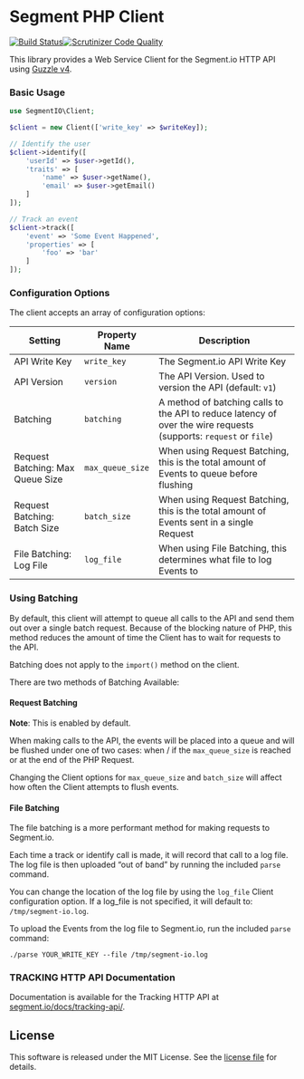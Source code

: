 Segment PHP Client
===================

[![Build Status](https://travis-ci.org/uecode/segment-io-php.svg?branch=master)](https://travis-ci.org/uecode/segment-io-php)[![Scrutinizer Code Quality](https://scrutinizer-ci.com/g/uecode/segment-io-php/badges/quality-score.png?b=master)](https://scrutinizer-ci.com/g/uecode/segment-io-php/?branch=master)

This library provides a Web Service Client for the Segment.io HTTP API
using [Guzzle v4](http://guzzlephp.org).

### Basic Usage
```php
use SegmentIO\Client;

$client = new Client(['write_key' => $writeKey]);

// Identify the user
$client->identify([
    'userId' => $user->getId(),
    'traits' => [
        'name' => $user->getName(),
        'email' => $user->getEmail()
    ]
]);

// Track an event
$client->track([
    'event' => 'Some Event Happened',
    'properties' => [
        'foo' => 'bar'
    ]
]);
```

### Configuration Options
The client accepts an array of configuration options:

Setting | Property Name | Description
--- | --- | ---
API Write Key | `write_key` | The Segment.io API Write Key
API Version | `version` | The API Version. Used to version the API (default: `v1`)
Batching | `batching` | A method of batching calls to the API to reduce latency of over the wire requests (supports: `request` or `file`)
Request Batching: Max Queue Size | `max_queue_size` | When using Request Batching, this is the total amount of Events to queue before flushing
Request Batching: Batch Size | `batch_size` | When using Request Batching, this is the total amount of Events sent in a single Request
File Batching: Log File | `log_file` | When using File Batching, this determines what file to log Events to

### Using Batching
By default, this client will attempt to queue all calls to the API and send them
out over a single batch request. Because of the blocking nature of PHP, this
method reduces the amount of time the Client has to wait for requests to the API.

Batching does not apply to the `import()` method on the client.

There are two methods of Batching Available:

#### Request Batching
**Note**: This is enabled by default.

When making calls to the API, the events will be placed into a queue and will be
flushed under one of two cases: when / if the `max_queue_size` is reached or at
the end of the PHP Request.

Changing the Client options for `max_queue_size` and `batch_size` will affect
how often the Client attempts to flush events.

#### File Batching
The file batching is a more performant method for making requests to Segment.io.

Each time a track or identify call is made, it will record that call to a log file.
The log file is then uploaded “out of band” by running the included `parse`
command.

You can change the location of the log file by using the `log_file` Client
configuration option. If a log_file is not specified, it will default to:
`/tmp/segment-io.log`.

To upload the Events from the log file to Segment.io, run the included `parse`
command:

    ./parse YOUR_WRITE_KEY --file /tmp/segment-io.log


### TRACKING HTTP API Documentation
Documentation is available for the Tracking HTTP API at [segment.io/docs/tracking-api/](https://segment.io/docs/tracking-api/reference/).

License
-------
This software is released under the MIT License.  See the [license file](LICENSE.md) for details.

